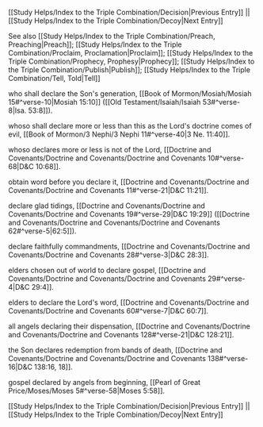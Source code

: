 [[Study Helps/Index to the Triple Combination/Decision|Previous Entry]]  ||  [[Study Helps/Index to the Triple Combination/Decoy|Next Entry]]

 See also [[Study Helps/Index to the Triple Combination/Preach, Preaching|Preach]]; [[Study Helps/Index to the Triple Combination/Proclaim, Proclamation|Proclaim]]; [[Study Helps/Index to the Triple Combination/Prophecy, Prophesy|Prophecy]]; [[Study Helps/Index to the Triple Combination/Publish|Publish]]; [[Study Helps/Index to the Triple Combination/Tell, Told|Tell]]

 who shall declare the Son's generation, [[Book of Mormon/Mosiah/Mosiah 15#^verse-10|Mosiah 15:10]] ([[Old Testament/Isaiah/Isaiah 53#^verse-8|Isa. 53:8]]).

 whoso shall declare more or less than this as the Lord's doctrine comes of evil, [[Book of Mormon/3 Nephi/3 Nephi 11#^verse-40|3 Ne. 11:40]].

 whoso declares more or less is not of the Lord, [[Doctrine and Covenants/Doctrine and Covenants/Doctrine and Covenants 10#^verse-68|D&C 10:68]].

 obtain word before you declare it, [[Doctrine and Covenants/Doctrine and Covenants/Doctrine and Covenants 11#^verse-21|D&C 11:21]].

 declare glad tidings, [[Doctrine and Covenants/Doctrine and Covenants/Doctrine and Covenants 19#^verse-29|D&C 19:29]] ([[Doctrine and Covenants/Doctrine and Covenants/Doctrine and Covenants 62#^verse-5|62:5]]).

 declare faithfully commandments, [[Doctrine and Covenants/Doctrine and Covenants/Doctrine and Covenants 28#^verse-3|D&C 28:3]].

 elders chosen out of world to declare gospel, [[Doctrine and Covenants/Doctrine and Covenants/Doctrine and Covenants 29#^verse-4|D&C 29:4]].

 elders to declare the Lord's word, [[Doctrine and Covenants/Doctrine and Covenants/Doctrine and Covenants 60#^verse-7|D&C 60:7]].

 all angels declaring their dispensation, [[Doctrine and Covenants/Doctrine and Covenants/Doctrine and Covenants 128#^verse-21|D&C 128:21]].

 the Son declares redemption from bands of death, [[Doctrine and Covenants/Doctrine and Covenants/Doctrine and Covenants 138#^verse-16|D&C 138:16, 18]].

 gospel declared by angels from beginning, [[Pearl of Great Price/Moses/Moses 5#^verse-58|Moses 5:58]].

[[Study Helps/Index to the Triple Combination/Decision|Previous Entry]]  ||  [[Study Helps/Index to the Triple Combination/Decoy|Next Entry]]